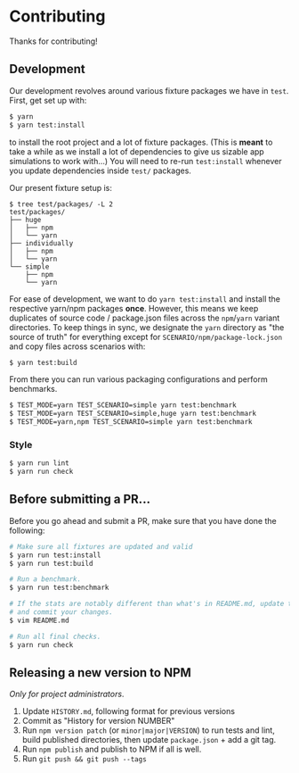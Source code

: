 Contributing
============

Thanks for contributing!

## Development

Our development revolves around various fixture packages we have in `test`. First, get set up with:

```sh
$ yarn
$ yarn test:install
```

to install the root project and a lot of fixture packages. (This is **meant** to take a while as we install a lot of dependencies to give us sizable app simulations to work with...) You will need to re-run `test:install` whenever you update dependencies inside `test/` packages.

Our present fixture setup is:

```
$ tree test/packages/ -L 2
test/packages/
├── huge
│   ├── npm
│   └── yarn
├── individually
│   ├── npm
│   └── yarn
└── simple
    ├── npm
    └── yarn
```

For ease of development, we want to do `yarn test:install` and install the respective yarn/npm packages **once**. However, this means we keep duplicates of source code / package.json files across the `npm`/`yarn` variant directories. To keep things in sync, we designate the `yarn` directory as "the source of truth" for everything except for `SCENARIO/npm/package-lock.json` and copy files across scenarios with:

```sh
$ yarn test:build
```

From there you can run various packaging configurations and perform benchmarks.

```sh
$ TEST_MODE=yarn TEST_SCENARIO=simple yarn test:benchmark
$ TEST_MODE=yarn TEST_SCENARIO=simple,huge yarn test:benchmark
$ TEST_MODE=yarn,npm TEST_SCENARIO=simple yarn test:benchmark
```

### Style

```sh
$ yarn run lint
$ yarn run check
```

## Before submitting a PR...

Before you go ahead and submit a PR, make sure that you have done the following:

```sh
# Make sure all fixtures are updated and valid
$ yarn run test:install
$ yarn run test:build

# Run a benchmark.
$ yarn run test:benchmark

# If the stats are notably different than what's in README.md, update the table
# and commit your changes.
$ vim README.md

# Run all final checks.
$ yarn run check
```

## Releasing a new version to NPM

_Only for project administrators_.

1. Update `HISTORY.md`, following format for previous versions
2. Commit as "History for version NUMBER"
3. Run `npm version patch` (or `minor|major|VERSION`) to run tests and lint,
   build published directories, then update `package.json` + add a git tag.
4. Run `npm publish` and publish to NPM if all is well.
5. Run `git push && git push --tags`
